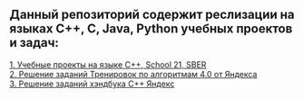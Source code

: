 ## Данный репозиторий содержит реслизации на языках C++, C, Java, Python учебных проектов и задач:

[1. Учебные проекты на языке C++, School 21, SBER](./S21_CPP_projects/README.md)  
[2. Решение заданий Тренировок по алгоритмам 4.0 от Яндекса](./Yandex_algorithms_4.0/README.md)  
[3. Решение заданий хэндбука C++ Яндекс](./Yandex_CPP_Handbook/README.md)  
